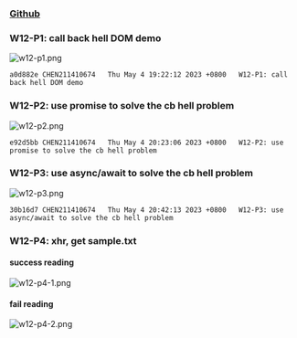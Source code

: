 ### [Github](https://github.com/CHEN211410674/1112-1N-js-demo-211410674.git)

### W12-P1: call back hell DOM demo

![w12-p1.png](https://sgtwgxsjtbibcbrzrfra.supabase.co/storage/v1/object/public/demo-74/md_1N_img/w12-p1.png)

```
a0d882e CHEN211410674   Thu May 4 19:22:12 2023 +0800   W12-P1: call back hell DOM demo
```

### W12-P2: use promise to solve the cb hell problem

![w12-p2.png](https://sgtwgxsjtbibcbrzrfra.supabase.co/storage/v1/object/public/demo-74/md_1N_img/w12-p2.png)

```
e92d5bb CHEN211410674   Thu May 4 20:23:06 2023 +0800   W12-P2: use promise to solve the cb hell problem
```

### W12-P3: use async/await to solve the cb hell problem

![w12-p3.png](https://sgtwgxsjtbibcbrzrfra.supabase.co/storage/v1/object/public/demo-74/md_1N_img/w12-p3.png)

```
30b16d7 CHEN211410674   Thu May 4 20:42:13 2023 +0800   W12-P3: use async/await to solve the cb hell problem
```

### W12-P4: xhr, get sample.txt

#### success reading

![w12-p4-1.png](https://sgtwgxsjtbibcbrzrfra.supabase.co/storage/v1/object/public/demo-74/md_1N_img/w12-p4-1.png)

#### fail reading

![w12-p4-2.png](https://sgtwgxsjtbibcbrzrfra.supabase.co/storage/v1/object/public/demo-74/md_1N_img/w12-p4-2.png)
